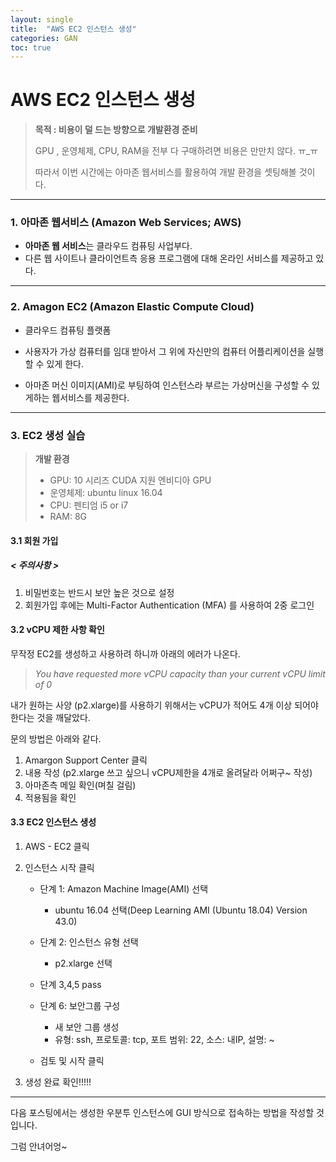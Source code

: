 ```yaml
---
layout: single
title:  "AWS EC2 인스턴스 생성"
categories: GAN
toc: true
---
```



# AWS EC2 인스턴스 생성





> **목적 : 비용이 덜 드는 방향으로 개발환경 준비**
>
>  GPU , 운영체제, CPU, RAM을 전부 다 구매하려면 비용은 만만치 않다. ㅠ_ㅠ
>
> 따라서 이번 시간에는 아마존 웹서비스를 활용하여 개발 환경을 셋팅해볼 것이다.





----

### 1. 아마존 웹서비스 (Amazon Web Services; AWS)






- **아마존 웹 서비스**는 클라우드 컴퓨팅 사업부다.  
- 다른 웹 사이트나 클라이언트측 응용 프로그램에 대해 온라인 서비스를 제공하고 있다. 



---



### 2.  Amagon EC2 (Amazon Elastic Compute Cloud)



- 클라우드 컴퓨팅 플랫폼

- 사용자가 가상 컴퓨터를 임대 받아서 그 위에 자신만의 컴퓨터 어플리케이션을 실행할 수 있게 한다.

- 아마존 머신 이미지(AMI)로 부팅하여 인스턴스라 부르는 가상머신을 구성할 수 있게하는 웹서비스를 제공한다.

  

---



### 3. EC2 생성 실습



> **개발 환경** 
>
> - GPU: 10 시리즈 CUDA 지원 엔비디아 GPU
> - 운영체제: ubuntu linux 16.04
> - CPU: 펜티엄 i5 or i7
> - RAM: 8G



#### 3.1 회원 가입

#####   < 주의사항 >

1. 비밀번호는 반드시 보안 높은 것으로 설정
2. 회원가입 후에는 Multi-Factor Authentication (MFA) 를 사용하여 2중 로그인



#### 3.2  vCPU 제한 사항 확인

무작정 EC2를 생성하고 사용하려 하니까 아래의 에러가 나온다. 

> *You have requested more vCPU capacity than your current vCPU limit of 0*



내가 원하는 사양 (p2.xlarge)를 사용하기 위해서는 vCPU가 적어도 4개 이상 되어야 한다는 것을 깨달았다.

문의 방법은 아래와 같다.

1. Amargon Support Center 클릭
2. 내용 작성 (p2.xlarge 쓰고 싶으니 vCPU제한을 4개로 올려달라 어쩌구~ 작성)
3. 아마존측 메일 확인(며칠 걸림)
4. 적용됨을 확인



#### 3.3 EC2 인스턴스 생성

1. AWS - EC2 클릭

2. 인스턴스 시작 클릭

   - 단계 1: Amazon Machine Image(AMI) 선택
     - ubuntu 16.04 선택(Deep Learning AMI (Ubuntu 18.04) Version 43.0)
   - 단계 2: 인스턴스 유형 선택
     - p2.xlarge 선택

   - 단계 3,4,5 pass
   - 단계 6: 보안그룹 구성
     - 새 보안 그룹 생성
     - 유형: ssh, 프로토콜: tcp, 포트 범위: 22, 소스: 내IP, 설명: ~
   - 검토 및 시작 클릭

3. 생성 완료 확인!!!!!



---



다음 포스팅에서는 생성한 우분투 인스턴스에 GUI 방식으로 접속하는 방법을 작성할 것입니다.

그럼 안녀어엉~ 
